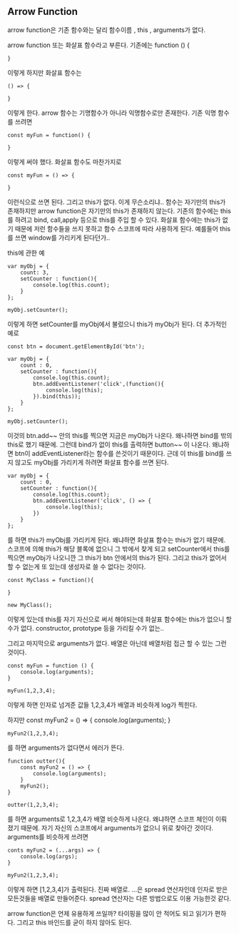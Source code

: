 ## Arrow Function

arrow function은 기존 함수와는 달리 함수이름 , this , arguments가 없다.

arrow function 또는 화살표 함수라고 부른다.
기존에는 
    function () {

    }

이렇게 하지만 화살표 함수는

    () => {

    }

이렇게 한다. arrow 함수는 기명함수가 아니라 익명함수로만 존재한다. 
기존 익명 함수를 쓰려면

    const myFun = function() {

    }

이렇게 써야 했다. 화살표 함수도 마찬가지로

    const myFun = () => {

    }
이런식으로 쓰면 된다. 그리고 this가 없다. 이게 무슨소리냐.. 함수는 자기만의 this가 존재하지만 arrow function은 자기만의 this가 존재하지 않는다. 
기존의 함수에는 this를 하려고 bind, call,apply 등으로 this를 주입 할 수 있다.
화살표 함수에는 this가 없기 때문에 저런 함수들을 쓰지 못하고 함수 스코프에 따라 사용하게 된다. 예를들어 this를 쓰면 window를 가리키게 된다던가..

this에 관한 예

    var myObj = {
        count: 3,
        setCounter : function(){
            console.log(this.count);
        }
    };

    myObj.setCounter();

이렇게 하면 setCounter를 myObj에서 불렀으니 this가 myObj가 된다.
더 추가적인 예로

    const btn = document.getElementById('btn');

    var myObj = {
        count : 0,
        setCounter : function(){
            console.log(this.count);
            btn.addEventListener('click',(function(){
                console.log(this);
            }).bind(this));
        }
    };

    myObj.setCounter();

이것의 btn.add~~ 안의 this를 찍으면 지금은 myObj가 나온다. 왜나하면 bind를 밖의 this로 했기 때문에. 그런데 bind가 없이 this를 출력하면 button~~ 이 나온다. 왜냐하면 btn이 addEventListener라는 함수를 쓴것이기 때문이다. 
근데 이 this를 bind를 쓰지 않고도 myObj를 가리키게 하려면 화살표 함수를 쓰면 된다.

    var myObj = {
        count : 0,
        setCounter : function(){
            console.log(this.count);
            btn.addEventListener('click', () => {
                console.log(this);
            })
        }
    };

를 하면 this가 myObj를 가리키게 된다. 왜냐하면 화살표 함수는 this가 없기 때문에. 스코프에 의해 this가 해당 블록에 없으니 그 밖에서 찾게 되고 setCounter에서 this를 찍으면 myObj가 나오니깐 그 this가 btn 안에서의 this가 된다.
그리고 this가 없어서 할 수 없는게 또 있는데 생성자로 쓸 수 없다는 것이다.

    const MyClass = function(){

    }

    new MyClass();

이렇게 있는데 this를 자기 자신으로 써서 해야되는데 화살표 함수에는 this가 없으니 할 수가 없다. constructor, prototype 등을 가리킬 수가 없는..

그리고 마지막으로 arguments가 없다. 배열은 아닌데 배열처럼 접근 할 수 있는 그런것이다.

    const myFun = function () {
        console.log(arguments);
    }

    myFun(1,2,3,4);

이렇게 하면 인자로 넘겨준 값들 1,2,3,4가 배열과 비슷하게 log가 찍힌다.

하지만 
    const myFun2 = () => {
        console.log(arguments);
    }

    myFun2(1,2,3,4);

를 하면 arguments가 없다면서 에러가 뜬다. 

    function outter(){
        const myFun2 = () => {
            console.log(arguments);
        }
        myFun2();
    }

    outter(1,2,3,4);

를 하면 arguments로 1,2,3,4가 배열 비슷하게 나온다. 왜냐하면 스코프 체인이 이뤄졌기 때문에. 자기 자신의 스코프에서 arguments가 없으니 위로 찾아간 것이다.
arguments를 비슷하게 쓰려면

    conts myFun2 = (...args) => {
        console.log(args);
    }

    myFun2(1,2,3,4);

이렇게 하면 [1,2,3,4]가 출력된다. 진짜 배열로. ...은 spread 연산자인데 인자로 받은 모든것들을 배열로 만들어준다. spread 연산자는 다른 방법으로도 이용 가능한것 같다.

arrow function은 언제 유용하게 쓰일까? 타이핑을 많이 안 적어도 되고 읽기가 편하다. 그리고 this 바인드를 굳이 하지 않아도 된다. 
